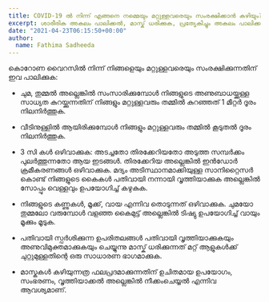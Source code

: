 ```yaml
---
title: COVID-19 ൽ നിന്ന് എങ്ങനെ നമ്മെയും മറ്റുള്ളവരെയും സംരക്ഷിക്കാൻ കഴിയും?
excerpt: ശാരീരിക അകലം പാലിക്കൽ, മാസ്ക് ധരിക്കുക, പ്രത്യേകിച്ചും അകലം പാലിക്കാൻ കഴിയാത്തപ്പോൾ, മുറികൾ നന്നായി വായുസഞ്ചാരമുള്ളതാക്കുക, ജനക്കൂട്ടത്തെയും അടുത്ത സമ്പർക്കത്തെയും ഒഴിവാക്കുക, പതിവായി നിങ്ങളുടെ കൈകൾ വൃത്തിയാക്കുക, വളഞ്ഞ കൈമുട്ടിലോ ടിഷ്യുവിലോ ചുമ പോലുള്ള ചില മുൻകരുതലുകൾ എടുത്ത് സുരക്ഷിതമായി തുടരുക.
date: "2021-04-23T06:15:50+00:00"
author:
  name: Fathima Sadheeda
---
```

കൊറോണ വൈറസിൽ നിന്ന് നിങ്ങളെയും മറ്റുള്ളവരെയും സംരക്ഷിക്കുന്നതിന് ഇവ പാലിക്കുക:

- ചുമ, തുമ്മൽ അല്ലെങ്കിൽ സംസാരിക്കുമ്പോൾ നിങ്ങളുടെ അണുബാധയ്ക്കുള്ള സാധ്യത കുറയ്ക്കുന്നതിന് നിങ്ങളും മറ്റുള്ളവരും തമ്മിൽ കുറഞ്ഞത് 1 മീറ്റർ ദൂരം നിലനിർത്തുക.

- വീടിനുള്ളിൽ ആയിരിക്കുമ്പോൾ നിങ്ങളും മറ്റുള്ളവരും തമ്മിൽ കൂടുതൽ ദൂരം നിലനിർത്തുക. 

- 3 സി കൾ ഒഴിവാക്കുക: അടച്ചതോ തിരക്കേറിയതോ അടുത്ത സമ്പർക്കം പുലർത്തുന്നതോ ആയ ഇടങ്ങൾ.
തിരക്കേറിയ അല്ലെങ്കിൽ ഇൻഡോർ ക്രമീകരണങ്ങൾ ഒഴിവാക്കുക.
മദ്യം അടിസ്ഥാനമാക്കിയുള്ള സാനിറ്റൈസർ കൊണ്ട് നിങ്ങളുടെ കൈകൾ പതിവായി നന്നായി വൃത്തിയാക്കുക അല്ലെങ്കിൽ സോപ്പും വെള്ളവും ഉപയോഗിച്ച് കഴുകുക.

- നിങ്ങളുടെ കണ്ണുകൾ, മൂക്ക്, വായ എന്നിവ തൊടുന്നത് ഒഴിവാക്കുക.
ചുമയോ തുമ്മലോ വരുമ്പോൾ വളഞ്ഞ കൈമുട്ട് അല്ലെങ്കിൽ ടിഷ്യു ഉപയോഗിച്ച് വായും മൂക്കും മൂടുക.

- പതിവായി സ്പർശിക്കുന്ന ഉപരിതലങ്ങൾ പതിവായി വൃത്തിയാക്കുകയും അണുവിമുക്തമാക്കുകയും ചെയ്യുന്നു
മാസ്ക് ധരിക്കുന്നത് മറ്റ് ആളുകൾക്ക് ചുറ്റുമുള്ളതിന്റെ ഒരു സാധാരണ ഭാഗമാക്കുക. 

- മാസ്കുകൾ കഴിയുന്നത്ര ഫലപ്രദമാക്കുന്നതിന് ഉചിതമായ ഉപയോഗം, സംഭരണം, വൃത്തിയാക്കൽ അല്ലെങ്കിൽ നീക്കംചെയ്യൽ എന്നിവ ആവശ്യമാണ്. 


